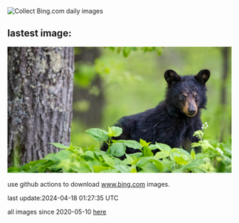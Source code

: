 ![Collect Bing.com daily images](https://github.com/counter2015/bing-daily-images/workflows/Collect%20Bing.com%20daily%20images/badge.svg)
## lastest image:
![](images/SpringCub.jpg)

use github actions to download www.bing.com images.

last update:2024-04-18 01:27:35 UTC

all images since 2020-05-10 [here](https://github.com/counter2015/bing-daily-images/tree/master/images) 
